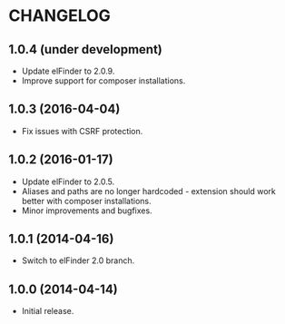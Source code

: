 CHANGELOG
=========


1.0.4 (under development)
-------------------------

- Update elFinder to 2.0.9.
- Improve support for composer installations.


1.0.3 (2016-04-04)
------------------

- Fix issues with CSRF protection.


1.0.2 (2016-01-17)
------------------

- Update elFinder to 2.0.5.
- Aliases and paths are no longer hardcoded - extension should work better with composer installations.
- Minor improvements and bugfixes.


1.0.1 (2014-04-16)
------------------

- Switch to elFinder 2.0 branch.


1.0.0 (2014-04-14)
------------------

- Initial release.
